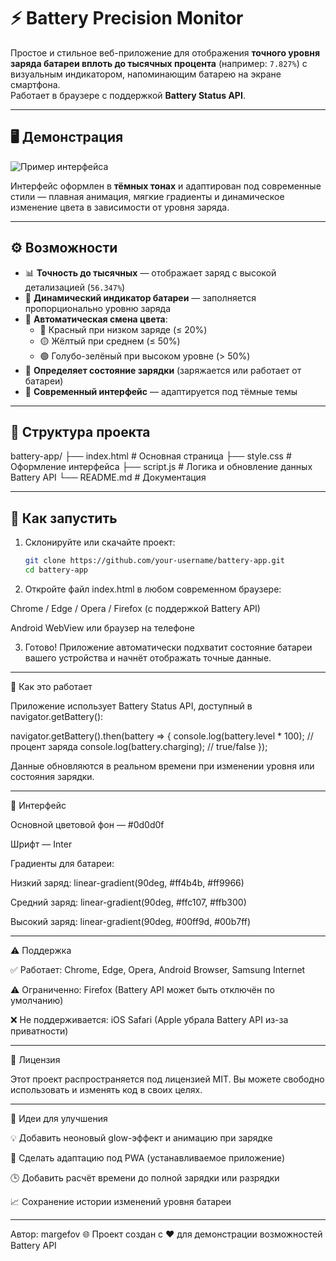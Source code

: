 # ⚡ Battery Precision Monitor

Простое и стильное веб-приложение для отображения **точного уровня заряда батареи вплоть до тысячных процента** (например: `7.827%`) с визуальным индикатором, напоминающим батарею на экране смартфона.  
Работает в браузере с поддержкой **Battery Status API**.

---

## 🖥️ Демонстрация

![Пример интерфейса](screenshot.png)

Интерфейс оформлен в **тёмных тонах** и адаптирован под современные стили — плавная анимация, мягкие градиенты и динамическое изменение цвета в зависимости от уровня заряда.

---

## ⚙️ Возможности

- 📊 **Точность до тысячных** — отображает заряд с высокой детализацией (`56.347%`)
- 🔋 **Динамический индикатор батареи** — заполняется пропорционально уровню заряда
- 🌈 **Автоматическая смена цвета**:
  - 🔴 Красный при низком заряде (≤ 20%)
  - 🟡 Жёлтый при среднем (≤ 50%)
  - 🟢 Голубо-зелёный при высоком уровне (> 50%)
- 🔌 **Определяет состояние зарядки** (заряжается или работает от батареи)
- 💫 **Современный интерфейс** — адаптируется под тёмные темы

---

## 📁 Структура проекта

battery-app/ ├── index.html      # Основная страница ├── style.css       # Оформление интерфейса ├── script.js       # Логика и обновление данных Battery API └── README.md       # Документация

---

## 🚀 Как запустить

1. Склонируйте или скачайте проект:
   ```bash
   git clone https://github.com/your-username/battery-app.git
   cd battery-app

2. Откройте файл index.html в любом современном браузере:

Chrome / Edge / Opera / Firefox (с поддержкой Battery API)

Android WebView или браузер на телефоне



3. Готово!
Приложение автоматически подхватит состояние батареи вашего устройства и начнёт отображать точные данные.




---

🧠 Как это работает

Приложение использует Battery Status API, доступный в navigator.getBattery():

navigator.getBattery().then(battery => {
  console.log(battery.level * 100); // процент заряда
  console.log(battery.charging);    // true/false
});

Данные обновляются в реальном времени при изменении уровня или состояния зарядки.


---

💅 Интерфейс

Основной цветовой фон — #0d0d0f

Шрифт — Inter

Градиенты для батареи:

Низкий заряд: linear-gradient(90deg, #ff4b4b, #ff9966)

Средний заряд: linear-gradient(90deg, #ffc107, #ffb300)

Высокий заряд: linear-gradient(90deg, #00ff9d, #00b7ff)




---

⚠️ Поддержка

✅ Работает: Chrome, Edge, Opera, Android Browser, Samsung Internet

⚠️ Ограниченно: Firefox (Battery API может быть отключён по умолчанию)

❌ Не поддерживается: iOS Safari (Apple убрала Battery API из-за приватности)



---

📄 Лицензия

Этот проект распространяется под лицензией MIT.
Вы можете свободно использовать и изменять код в своих целях.


---

🧩 Идеи для улучшения

💡 Добавить неоновый glow-эффект и анимацию при зарядке

📱 Сделать адаптацию под PWA (устанавливаемое приложение)

🕒 Добавить расчёт времени до полной зарядки или разрядки

📈 Сохранение истории изменений уровня батареи



---

Автор: margefov
🌐 Проект создан с ❤️ для демонстрации возможностей Battery API
